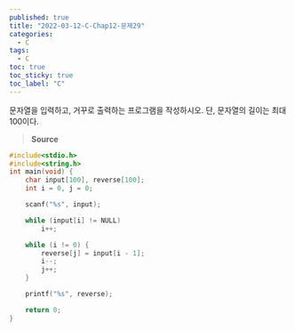 ```yaml
---
published: true
title: "2022-03-12-C-Chap12-문제29"
categories:
  - C
tags:
  - C
toc: true
toc_sticky: true
toc_label: "C"
---
```


문자열을 입력하고, 거꾸로 출력하는 프로그램을 작성하시오. 단, 문자열의 길이는 최대 100이다.

> **Source**

```C++
#include<stdio.h>
#include<string.h>
int main(void) {
	char input[100], reverse[100];
	int i = 0, j = 0;

	scanf("%s", input);

	while (input[i] != NULL)
		i++;

	while (i != 0) {
		reverse[j] = input[i - 1];
		i--;
		j++;
	}

	printf("%s", reverse);

	return 0;
}
```
